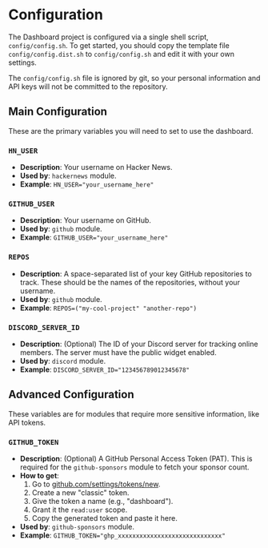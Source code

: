 # Configuration

The Dashboard project is configured via a single shell script, `config/config.sh`. To get started, you should copy the template file `config/config.dist.sh` to `config/config.sh` and edit it with your own settings.

The `config/config.sh` file is ignored by git, so your personal information and API keys will not be committed to the repository.

## Main Configuration

These are the primary variables you will need to set to use the dashboard.

### `HN_USER`

- **Description**: Your username on Hacker News.
- **Used by**: `hackernews` module.
- **Example**: `HN_USER="your_username_here"`

### `GITHUB_USER`

- **Description**: Your username on GitHub.
- **Used by**: `github` module.
- **Example**: `GITHUB_USER="your_username_here"`

### `REPOS`

- **Description**: A space-separated list of your key GitHub repositories to track. These should be the names of the repositories, without your username.
- **Used by**: `github` module.
- **Example**: `REPOS=("my-cool-project" "another-repo")`

### `DISCORD_SERVER_ID`

- **Description**: (Optional) The ID of your Discord server for tracking online members. The server must have the public widget enabled.
- **Used by**: `discord` module.
- **Example**: `DISCORD_SERVER_ID="123456789012345678"`

## Advanced Configuration

These variables are for modules that require more sensitive information, like API tokens.

### `GITHUB_TOKEN`

- **Description**: (Optional) A GitHub Personal Access Token (PAT). This is required for the `github-sponsors` module to fetch your sponsor count.
- **How to get**:
  1.  Go to [github.com/settings/tokens/new](https://github.com/settings/tokens/new).
  2.  Create a new "classic" token.
  3.  Give the token a name (e.g., "dashboard").
  4.  Grant it the `read:user` scope.
  5.  Copy the generated token and paste it here.
- **Used by**: `github-sponsors` module.
- **Example**: `GITHUB_TOKEN="ghp_xxxxxxxxxxxxxxxxxxxxxxxxxxxxx"`
